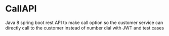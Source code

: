 # CallAPI

Java 8 spring boot rest API to make call option so the customer service can directly call to the customer instead of number dial with JWT and test cases
